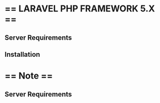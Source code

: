 # == LARAVEL PHP FRAMEWORK 5.X ==  
## Server Requirements
## Installation 

# == Note == 
## Server Requirements